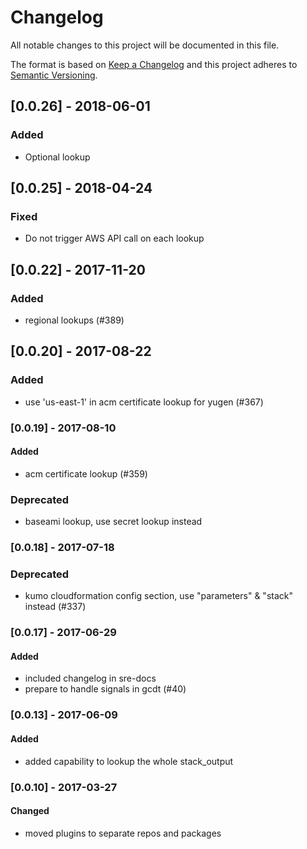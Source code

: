 # Changelog
All notable changes to this project will be documented in this file.

The format is based on [Keep a Changelog](http://keepachangelog.com/en/1.0.0/)
and this project adheres to [Semantic Versioning](http://semver.org/spec/v2.0.0.html).

## [0.0.26] - 2018-06-01
### Added
- Optional lookup


## [0.0.25] - 2018-04-24
### Fixed
- Do not trigger AWS API call on each lookup

## [0.0.22] - 2017-11-20
### Added
- regional lookups (#389)

## [0.0.20] - 2017-08-22 
### Added
- use 'us-east-1' in acm certificate lookup for yugen (#367)

### [0.0.19] - 2017-08-10
#### Added
- acm certificate lookup (#359) 
### Deprecated
- baseami lookup, use secret lookup instead

### [0.0.18] - 2017-07-18
### Deprecated
- kumo cloudformation config section, use "parameters" & "stack" instead (#337)

### [0.0.17] - 2017-06-29
#### Added
- included changelog in sre-docs
- prepare to handle signals in gcdt (#40)

### [0.0.13] - 2017-06-09
#### Added
- added capability to lookup the whole stack_output

### [0.0.10] - 2017-03-27
#### Changed
- moved plugins to separate repos and packages
